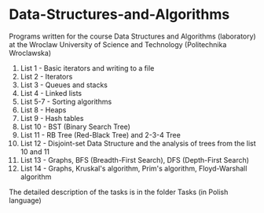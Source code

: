 # Data-Structures-and-Algorithms
Programs written for the course Data Structures and Algorithms (laboratory) at the Wroclaw University of Science and Technology (Politechnika Wroclawska)

1. List 1 - Basic iterators and writing to a file
2. List 2 - Iterators
3. List 3 - Queues and stacks
4. List 4 - Linked lists
5. List 5-7 - Sorting algorithms
6. List 8 - Heaps
7. List 9 - Hash tables
8. List 10 - BST (Binary Search Tree)
9. List 11 - RB Tree (Red-Black Tree) and 2-3-4 Tree
10. List 12 - Disjoint-set Data Structure and the analysis of trees from the list 10 and 11
11. List 13 - Graphs, BFS (Breadth-First Search), DFS (Depth-First Search)
12. List 14 - Graphs, Kruskal's algorithm, Prim's algorithm, Floyd-Warshall algorithm

The detailed description of the tasks is in the folder Tasks (in Polish language)
